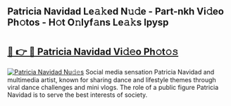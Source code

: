 ## Patricia Navidad Le𝚊𝚔ed N𝚞𝚍e - Part-nkh Vi𝚍eo Ph𝚘tos - H𝚘t O𝚗lyf𝚊ns Le𝚊𝚔s lpysp

# <h2><a href="http://hf1oqt.feru.top/?c=Patricia+Navidad">🔗 👉 🔴 Patricia Navidad Vi𝚍𝚎o Ph𝚘t𝚘𝚜</a></h2>

[![Patricia Navidad Nu𝚍𝚎s](https://i.imgur.com/0TWrTi3.gif)](http://hf1oqt.feru.top/?c=Patricia+Navidad)
Social media sensation Patricia Navidad and multimedia artist, known for sharing dance and lifestyle themes through viral dance challenges and mini vlogs. The role of a public figure Patricia Navidad is to serve the best interests of society. 
